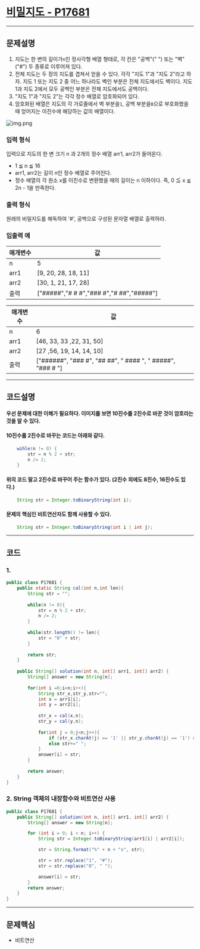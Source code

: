 # [비밀지도 - P17681](https://school.programmers.co.kr/learn/courses/30/lessons/17681)

----

## 문제설명

1. 지도는 한 변의 길이가`n`인 정사각형 배열 형태로, 각 칸은 "공백"(" ") 또는 "벽"("#") 두 종류로 이루어져 있다.
2. 전체 지도는 두 장의 지도를 겹쳐서 얻을 수 있다. 각각 "지도 1"과 "지도 2"라고 하자. 지도 1 또는 지도 2 중 어느 하나라도 벽인 부분은 전체 지도에서도 벽이다. 지도 1과 지도 2에서 모두 공백인
   부분은 전체 지도에서도 공백이다.
3. "지도 1"과 "지도 2"는 각각 정수 배열로 암호화되어 있다.
4. 암호화된 배열은 지도의 각 가로줄에서 벽 부분을`1`, 공백 부분을`0`으로 부호화했을 때 얻어지는 이진수에 해당하는 값의 배열이다.

![img.png](http://t1.kakaocdn.net/welcome2018/secret8.png)

### 입력 형식

입력으로 지도의 한 변 크기 n 과 2개의 정수 배열 arr1, arr2가 들어온다.

- 1 ≦ n ≦ 16
- arr1, arr2는 길이 n인 정수 배열로 주어진다.
- 정수 배열의 각 원소 x를 이진수로 변환했을 때의 길이는 n 이하이다. 즉, 0 ≦ x ≦ 2n - 1을 만족한다.

### 출력 형식

원래의 비밀지도를 해독하여 '#', 공백으로 구성된 문자열 배열로 출력하라.

### 입출력 예

| 매개변수 | 값                                        |
|------|------------------------------------------|
| n    | 5                                        |
| arr1 | [9, 20, 28, 18, 11]                      |
| arr2 | [30, 1, 21, 17, 28]                      |
| 출력   | ["#####","# # #","### #","# ##","#####"] |

| 매개변수 | 값                                                          |
|------|------------------------------------------------------------|
| n    | 6                                                          |
| arr1 | [46, 33, 33 ,22, 31, 50]                                   |
| arr2 | [27 ,56, 19, 14, 14, 10]                                   |
| 출력   | ["######", "### #", "## ##", " #### ", " #####", "### # "] |

----

## 코드설명

#### 우선 문제에 대한 이해가 필요하다. 이미지를 보면 10진수를 2진수로 바꾼 것이 암호라는 것을 알 수 있다.

#### 10진수를 2진수로 바꾸는 코드는 아래와 같다.

```` java
    wihle(n != 0) {
        str = n % 2 + str;
        n /= 2;
    }
````

#### 위의 코드 말고 2진수로 바꾸어 주는 함수가 있다. (2진수 외에도 8진수, 16진수도 있다.)

```` java
    String str = Integer.toBinaryString(int i);
````

#### 문제의 핵심인 비트연산자도 함께 사용할 수 있다.

```` java
    String str = Integer.toBinaryString(int i | int j);
````

----

## 코드

### 1.

```` java
public class P17681 {
    public static String cal(int n,int len){
        String str = "";
        
        while(n != 0){
            str = n % 2 + str;
            n /= 2;
        }
        
        while(str.length() != len){
            str = "0" + str;
        }
        
        return str;
    }
    
    public String[] solution(int n, int[] arr1, int[] arr2) {
        String[] answer = new String[n]; 
        
        for(int i =0;i<n;i++){
            String str_x,str_y,str="";
            int x = arr1[i];
            int y = arr2[i];
            
            str_x = cal(x,n);
            str_y = cal(y,n);
            
            for(int j = 0;j<n;j++){
                if (str_x.charAt(j) == '1' || str_y.charAt(j) == '1') str+="#";
                else str+=" ";
            }
            answer[i] = str;
        }
        
        return answer;
    }
}
````

### 2. String 객체의 내장함수와 비트연산 사용

```` java
public class P17681 {
    public String[] solution(int n, int[] arr1, int[] arr2) {
        String[] answer = new String[n];

        for (int i = 0; i < n; i++) {
            String str = Integer.toBinaryString(arr1[i] | arr2[i]);

            str = String.format("%" + n + "s", str);

            str = str.replace("1", "#");
            str = str.replace("0", " ");

            answer[i] = str;
        }
        return answer;
    }
}
````

----

## 문제핵심

- 비트연산